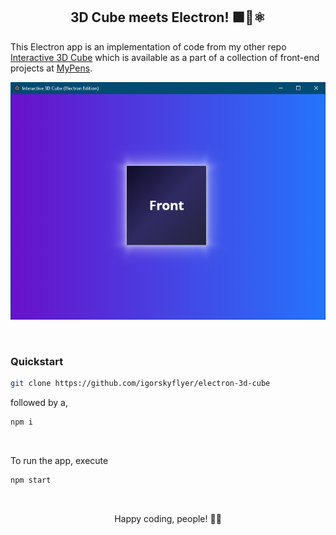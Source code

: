 <h2 align="center">3D Cube meets Electron! 🟪🤝⚛</h2>

This Electron app is an implementation of code from my other repo [Interactive 3D Cube](https://github.com/igorskyflyer/my-pens/tree/main/interactive-3d-cube) which is available as a part of a collection of front-end projects at [MyPens](https://github.com/igorskyflyer/my-pens).
<br>

<p align="center">
	<img src="https://github.com/igorskyflyer/electron-3d-cube/raw/main/assets/screenshot.png" alt="Application screenshot">
</p>

<br>

### Quickstart

```bash
git clone https://github.com/igorskyflyer/electron-3d-cube
```

followed by a,

```bash
npm i
```

<br>

To run the app, execute

```bash
npm start
```

<br>

<p align="center">
Happy coding, people! 🙌🎉
</p>
